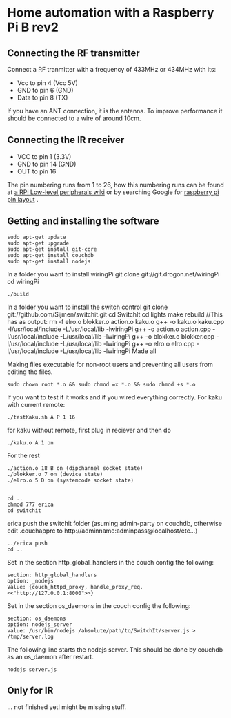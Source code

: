 # Home automation with a Raspberry Pi B rev2
## Connecting the RF transmitter
Connect a RF tranmitter with a frequency of 433MHz or 434MHz with its:

* Vcc to pin 4 (Vcc 5V)
* GND to pin 6 (GND)
* Data to pin 8 (TX)

If you have an ANT connection, it is the antenna. To improve performance it should be connected to a wire of around 10cm.

## Connecting the IR receiver

* VCC to pin 1 (3.3V)
* GND to pin 14 (GND)
* OUT to pin 16

The pin numbering runs from 1 to 26, how this numbering runs can be found at [a RPi Low-level peripherals wiki][src] or by searching Google for [raspberry pi pin layout][src2] .

  [src]: http://elinux.org/RPi_Low-level_peripherals
  [src2]: https://www.google.nl/search?tbm=isch&q=raspberry+pi+pin+layout&oq=raspberry+pi+pin+layout

## Getting and installing the software
	sudo apt-get update
	sudo apt-get upgrade
	sudo apt-get install git-core
	sudo apt-get install couchdb
	sudo apt-get install nodejs

In a folder you want to install wiringPi
	git clone git://git.drogon.net/wiringPi
	cd wiringPi

	./build
In a folder you want to install the switch control
	git clone git://github.com/Sijmen/switchit.git
	cd SwitchIt
	cd lights
	make rebuild
	//This has as output:
	rm -f elro.o blokker.o action.o kaku.o
	g++ -o kaku.o kaku.cpp -I/usr/local/include -L/usr/local/lib -lwiringPi
	g++ -o action.o action.cpp -I/usr/local/include -L/usr/local/lib -lwiringPi
	g++ -o blokker.o blokker.cpp -I/usr/local/include -L/usr/local/lib -lwiringPi
	g++  -o elro.o elro.cpp -I/usr/local/include -L/usr/local/lib -lwiringPi
	Made all


Making files executable for non-root users and preventing all users from editing the files.

	sudo chown root *.o && sudo chmod =x *.o && sudo chmod +s *.o

If you want to test if it works and if you wired everything correctly.
For kaku with current remote:

	./testKaku.sh A P 1 16

for kaku without remote, first plug in reciever and then do

	./kaku.o A 1 on

For the rest

	./action.o 18 B on (dipchannel socket state)
	./blokker.o 7 on (device state)
	./elro.o 5 D on (systemcode socket state)


	cd ..
	chmod 777 erica
	cd switchit

erica push the switchit folder (asuming admin-party on couchdb, otherwise edit .couchapprc to http://adminname:adminpass@localhost/etc...)

	../erica push
	cd ..

Set in the section http_global_handlers in the couch config the following:

	section: http_global_handlers
	option: _nodejs
	Value: {couch_httpd_proxy, handle_proxy_req, <<"http://127.0.0.1:8000">>}

Set in the section os_daemons in the couch config the following:

	section: os_daemons
	option: nodejs_server
	value: /usr/bin/nodejs /absolute/path/to/SwitchIt/server.js > /tmp/server.log

The following line starts the nodejs server. This should be done by couchdb as an os_daemon after restart. 

	nodejs server.js

## Only for IR

... not finished yet! might be missing stuff.

